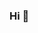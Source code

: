 ### Hi 👋


<!--<img src="https://github-readme-stats.vercel.app/api/top-langs?username=lorena-rosati&show_icons=true&locale=en&layout=compact&theme=chartreuse-dark" alt="ovi" /> -->

<!--
**lorena-rosati/lorena-rosati** is a ✨ _special_ ✨ repository because its `README.md` (this file) appears on your GitHub profile.

Here are some ideas to get you started:

- 🔭 I’m currently working on ...
- 🌱 I’m currently learning ...
- 👯 I’m looking to collaborate on ...
- 🤔 I’m looking for help with ...
- 💬 Ask me about ...
- 📫 How to reach me: ...
- 😄 Pronouns: ...
- ⚡ Fun fact: ...
-->

